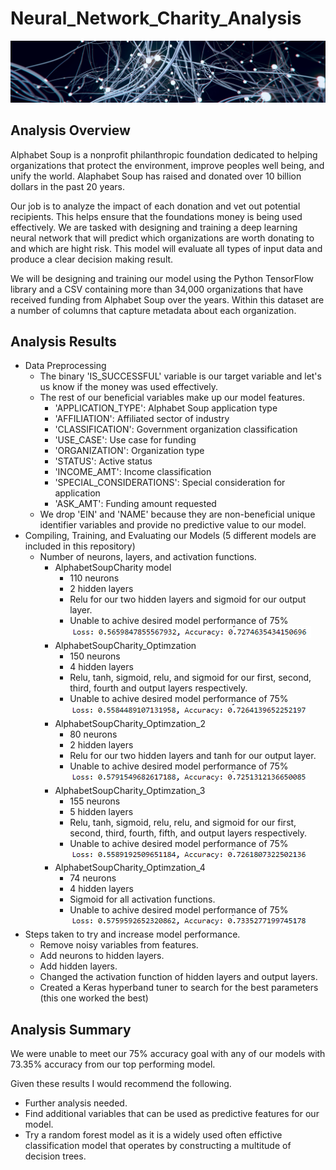 # Neural_Network_Charity_Analysis
![](Images/network.PNG)

## Analysis Overview
Alphabet Soup is a nonprofit philanthropic foundation dedicated to helping organizations that protect the environment, improve peoples well being, and unify the world. Alaphabet Soup has raised and donated over 10 billion dollars in the past 20 years. 

Our job is to analyze the impact of each donation and vet out potential recipients. This helps ensure that the foundations money is being used effectively. We are tasked with designing and training a deep learning neural network that will predict which organizations are worth donating to and which are hight risk. This model will evaluate all types of input data and produce a clear decision making result. 

We will be designing and training our model using the Python TensorFlow library and a CSV containing more than 34,000 organizations that have received funding from Alphabet Soup over the years. Within this dataset are a number of columns that capture metadata about each organization.

## Analysis Results
- Data Preprocessing 
	- The binary 'IS_SUCCESSFUL' variable is our target variable and let's us know if the money was used effectively. 
	- The rest of our beneficial variables make up our model features.  
		- 'APPLICATION_TYPE': Alphabet Soup application type
		- 'AFFILIATION': Affiliated sector of industry
		- 'CLASSIFICATION': Government organization classification
		- 'USE_CASE': Use case for funding
		- 'ORGANIZATION': Organization type
		- 'STATUS': Active status
		- 'INCOME_AMT': Income classification
		- 'SPECIAL_CONSIDERATIONS': Special consideration for application
		- 'ASK_AMT': Funding amount requested
	- We drop 'EIN' and 'NAME' because they are non-beneficial unique identifier variables and provide no predictive value to our model.
- Compiling, Training, and Evaluating our Models (5 different models are included in this repository) 
	- Number of neurons, layers, and activation functions. 
		- AlphabetSoupCharity model
			- 110 neurons
			- 2 hidden layers
			- Relu for our two hidden layers and sigmoid for our output layer. 
			- Unable to achive desired model performance of 75% <br> ![](Images/asc.PNG)
		- AlphabetSoupCharity_Optimzation
			- 150 neurons
			- 4 hidden layers
			- Relu, tanh, sigmoid, relu, and sigmoid for our first, second, third, fourth and output layers respectively. 
			- Unable to achive desired model performance of 75% <br> ![](Images/optimzation1.PNG)
		- AlphabetSoupCharity_Optimzation_2
			- 80 neurons
			- 2 hidden layers
			- Relu for our two hidden layers and tanh for our output layer. 
			- Unable to achive desired model performance of 75% <br> ![](Images/optimzation2.PNG)
		- AlphabetSoupCharity_Optimzation_3
			- 155 neurons
			- 5 hidden layers
			- Relu, tanh, sigmoid, relu, relu, and sigmoid for our first, second, third, fourth, fifth, and output layers respectively. 
			- Unable to achive desired model performance of 75% <br> ![](Images/optimzation3.PNG)
		- AlphabetSoupCharity_Optimzation_4
			- 74 neurons
			- 4 hidden layers
			- Sigmoid for all activation functions. 
			- Unable to achive desired model performance of 75% <br> ![](Images/optimzation4.PNG)
- Steps taken to try and increase model performance. 
	- Remove noisy variables from features. 
	- Add neurons to hidden layers.
	- Add hidden layers.
	- Changed the activation function of hidden layers and output layers.
	- Created a Keras hyperband tuner to search for the best parameters (this one worked the best)

## Analysis Summary
We were unable to meet our 75% accuracy goal with any of our models with 73.35% accuracy from our top performing model. 

Given these results I would recommend the following. 
- Further analysis needed. 
- Find additional variables that can be used as predictive features for our model. 
- Try a random forest model as it is a widely used often effictive classification model that operates by constructing a multitude of decision trees.
